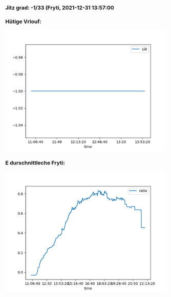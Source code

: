 ### Jitz grad: -1/33 (Fryti, 2021-12-31 13:57:00

### Hütige Vrlouf:
![Graph](Today.png)

### E durschnittleche Fryti:
![Graph](Fryti.png)